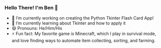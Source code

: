 ### Hello There! I'm Ben 👋 
<!--
**Bencp2/Bencp2** is a ✨ _special_ ✨ repository because its `README.md` (this file) appears on your GitHub profile.

Here are some ideas to get you started:
-->

- 🔭 I’m currently working on creating the Python Tkinter Flash Card App! 
- 🌱 I’m currently learning about Tkinter and how to apply it
- 😄 Pronouns: He/Him/His
- ⚡ Fun fact: My favorite game is Minecraft, which I play in survival mode, and love finding ways to automate item collecting, sorting, and farming.

<!--
- 👯 I’m looking to collaborate on ...
- 🤔 I’m looking for help with ...
- 💬 Ask me about ...
- 📫 How to reach me: ...
-->
